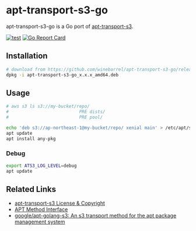 # apt-transport-s3-go

apt-transport-s3-go is a Go port of [apt-transport-s3](https://github.com/MayaraCloud/apt-transport-s3).

[![test](https://github.com/winebarrel/apt-transport-s3-go/actions/workflows/test.yml/badge.svg)](https://github.com/winebarrel/apt-transport-s3-go/actions/workflows/test.yml)
[![Go Report Card](https://goreportcard.com/badge/github.com/winebarrel/apt-transport-s3-go)](https://goreportcard.com/report/github.com/winebarrel/apt-transport-s3-go)

## Installation

```sh
# download from https://github.com/winebarrel/apt-transport-s3-go/releases
dpkg -i apt-transport-s3-go_x.x.x_amd64.deb
```

## Usage

```sh
# aws s3 ls s3://my-bucket/repo/
#                           PRE dists/
#                           PRE pool/

echo 'deb s3://ap-northeast-1@my-bucket/repo/ xenial main' > /etc/apt/sources.list.d/s3.list
apt update
apt install any-pkg
```

### Debug

```sh
export ATS3_LOG_LEVEL=debug
apt update
```

## Related Links

* [apt-transport-s3 License & Copyright](https://github.com/MayaraCloud/apt-transport-s3#license--copyright)
* [APT Method Interface](http://www.fifi.org/doc/libapt-pkg-doc/method.html/index.html#abstract)
* [google/apt-golang-s3: An s3 transport method for the apt package management system](https://github.com/google/apt-golang-s3)
